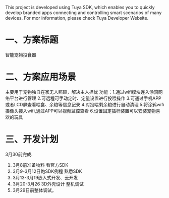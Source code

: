 This project is developed using Tuya SDK, which enables you to quickly develop branded apps connecting and controlling smart scenarios of many devices. For mor information, please check Tuya Developer Website.
# 一、方案标题
智能宠物投食器
# 二、方案应用场景
主要用于宠物独自在家无人照顾，解决主人担忧
功能：1.通过wifi模块连入涂鸦网络平台进行管理
      2.可远程可手动定时、定量设置进行投喂操作
      3.可通过手机APP或者LCD屏查看喂食、余粮等信息记录
      4.对投喂剩余粮进行自动清理
      5.将涂鸦wifi摄像头接入wifi,通过APP可以视频监控查看
      6.设置固定插杆装置可以安装宠物喜欢的玩具
# 三、开发计划
3月30前完成.
1. 3月8前准备物料 看官方SDK
2. 3月9-3月12日跑SDK例程 熟悉SDK
3. 3月13-3月19嵌入式开发、云开发
4. 3月20-3月26 3D外壳设计 整机调试
5. 3月29日前整体调试。
